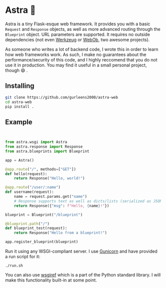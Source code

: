 # Astra 🚀

Astra is a tiny Flask-esque web framework. It provides you with a basic `Request` and `Response` objects, as well as more advanced routing through the `Blueprint` object. URL parameters are supported. It requires no outside dependencies (not even [Werkzeug](https://github.com/pallets/werkzeug) or [WebOb](https://github.com/Pylons/webob), two awesome projects).

As someone who writes a lot of backend code, I wrote this in order to learn how web frameworks work. As such, I make no guarantees about the performance/security of this code, and I highly reccomend that you do not use it in production. You may find it useful in a small personal project, though 😄 .

## Installing

```bash
git clone https://github.com/gurleens2000/astra-web
cd astra-web
pip install .
```

## Example

```python


from astra.wsgi import Astra
from astra.response import Response
from astra.blueprints import Blueprint

app = Astra()

@app.route("/", methods=["GET"])
def hello(request):
    return Response("Hello, world!")

@app.route("/user/:name")
def username(request):
    name = request.params.get("name")
    # Response supports text as well as dicts/lists (serialized as JSON)
    return Response({"msg": f"Hello, {name}!"})

blueprint = Blueprint("/blueprint")

@blueprint.path("/")
def blueprint_test(request):
    return Response("Hello from a blueprint!")

app.register_blueprint(blueprint)
```

Run it using any WSGI-compliant server. I use [Gunicorn](https://github.com/benoitc/gunicorn) and have provided a run script for it:

`./run.sh`

You can also use [wsgiref](https://docs.python.org/3/library/wsgiref.html) which is a part of the Python standard library. I will make this functionality built-in at some point.
